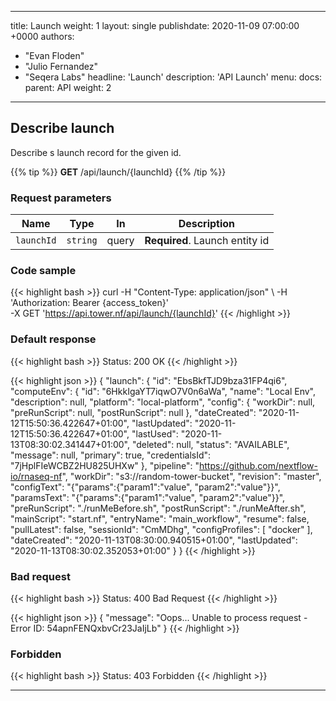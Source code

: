 ---
title: Launch
weight: 1
layout: single
publishdate: 2020-11-09 07:00:00 +0000
authors:
  - "Evan Floden"
  - "Julio Fernandez"
  - "Seqera Labs"
headline: 'Launch'
description: 'API Launch'
menu:
  docs:
    parent: API
    weight: 2

------------------------------------------------------------------------------------------------

## Describe launch
Describe s launch record for the given id.

{{% tip %}}
**GET** /api/launch/{launchId}
{{% /tip %}}

### Request parameters
| Name | Type     | In | Description           |
|------|----------|----|-----------------------|
| `launchId` | `string` | query | **Required**. Launch entity id |

### Code sample
{{< highlight bash >}}
curl -H "Content-Type: application/json" \ 
     -H 'Authorization: Bearer {access_token}' \
     -X GET 'https://api.tower.nf/api/launch/{launchId}'
{{< /highlight >}}

### Default response 
{{< highlight bash >}}
Status: 200 OK
{{< /highlight >}}

{{< highlight json >}}
{
    "launch": {
        "id": "EbsBkfTJD9bza31FP4qi6",
        "computeEnv": {
            "id": "6HkkIgaYT7iqwO7V0n6aWa",
            "name": "Local Env",
            "description": null,
            "platform": "local-platform",
            "config": {
                "workDir": null,
                "preRunScript": null,
                "postRunScript": null
            },
            "dateCreated": "2020-11-12T15:50:36.422647+01:00",
            "lastUpdated": "2020-11-12T15:50:36.422647+01:00",
            "lastUsed": "2020-11-13T08:30:02.341447+01:00",
            "deleted": null,
            "status": "AVAILABLE",
            "message": null,
            "primary": true,
            "credentialsId": "7jHplFIeWCBZ2HU825UHXw"
        },
        "pipeline": "https://github.com/nextflow-io/rnaseq-nf",
        "workDir": "s3://random-tower-bucket",
        "revision": "master",
        "configText": "{\"params\":{\"param1\":\"value\", \"param2\":\"value\"}}",
        "paramsText": "{\"params\":{\"param1\":\"value\", \"param2\":\"value\"}}",
        "preRunScript": "./runMeBefore.sh",
        "postRunScript": "./runMeAfter.sh",
        "mainScript": "start.nf",
        "entryName": "main_workflow",
        "resume": false,
        "pullLatest": false,
        "sessionId": "CmMDhg",
        "configProfiles": [
            "docker"
        ],
        "dateCreated": "2020-11-13T08:30:00.940515+01:00",
        "lastUpdated": "2020-11-13T08:30:02.352053+01:00"
    }
}
{{< /highlight >}}

### Bad request 
{{< highlight bash >}}
Status: 400 Bad Request
{{< /highlight >}}

{{< highlight json >}}
{
    "message": "Oops... Unable to process request - Error ID: 54apnFENQxbvCr23JaIjLb"
}
{{< /highlight >}}

### Forbidden 
{{< highlight bash >}}
Status: 403 Forbidden
{{< /highlight >}}

------------------------------------------------------------------------------------------------
